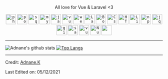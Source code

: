 <p align="center">
All love for Vue & Laravel <3 
</p>

<p align="center">
<code><img width="32" src="https://img.icons8.com/dusk/64/000000/php-logo.png" alt="php"/></code>
<code><img width="32" src="https://img.icons8.com/color/48/000000/postgreesql.png" alt="postgreesql"/></code>
<code><img width="32" src="https://img.icons8.com/color/48/000000/sql.png" alt="sql"/></code>
<code><img width="32" src="https://img.icons8.com/color/48/000000/mysql-logo.png" alt="mysql"/></code>
<code><img width="32" src="https://img.icons8.com/color/48/000000/javascript.png" alt="javascript"/></code>
<code><img width="32" src="https://img.icons8.com/color/48/000000/vue-js.png" alt="vueJS"/></code>
<code><img width="32" src="https://img.icons8.com/dusk/64/000000/webpack.png" alt="webpack"/></code>
<code><img width="32" src="https://img.icons8.com/fluent/48/000000/laravel.png" alt="Laravel"/></code>
<code><img width="32" src="https://img.icons8.com/color/48/000000/bootstrap.png"alt="Bootstrap"/></code>
<code><img width="32" src="https://img.icons8.com/color/48/000000/css3.png" alt="Css"/></code>
<code><img width="32" src="https://img.icons8.com/dusk/48/000000/html-5.png" alt="HTML5"/></code>
<code><img width="32" src="https://img.icons8.com/color/48/000000/linux.png" alt="Linux"/></code>
<code><img width="32" src="https://img.icons8.com/color/48/000000/npm.png" alt="npm"/></code>
<code><img width="32" src="https://img.icons8.com/ios-filled/50/000000/jquery.png" alt="jquery" /></code>
<code><img width="32" src="https://img.icons8.com/windows/32/000000/git-squared.png" alt="git" /></code>  
<code><img width="32" src="https://img.icons8.com/color/48/000000/sass.png" alt="sass" /></code>  
<code><img width="32" src="https://img.icons8.com/windows/32/000000/vuetify.png" alt="vuetify" /></code>  
<code><img width="32" src="https://img.icons8.com/external-tal-revivo-shadow-tal-revivo/48/000000/external-nuxt-js-a-free-and-open-source-web-application-framework-logo-shadow-tal-revivo.png" alt="NuxtJs" /></code>
<code><img width="32" src="https://img.icons8.com/color/48/000000/pug.png" /></code>  
</p>

---
![Adnane's github stats](https://github-readme-stats.vercel.app/api?username=adnane-ka&show_icons=true&title_color=ffc857&icon_color=8ac926&text_color=daf7dc&bg_color=151515&hide=["stars"]&count_private=true)
[![Top Langs](https://github-readme-stats.vercel.app/api/top-langs/?username=adnane-ka&layout=compact&text_color=daf7dc&bg_color=151515)](https://github.com/adnane-ka/github-readme-stats)

----
Credit: [Adnane.K](https://github.com/adnane-ka)

Last Edited on: 05/12/2021
